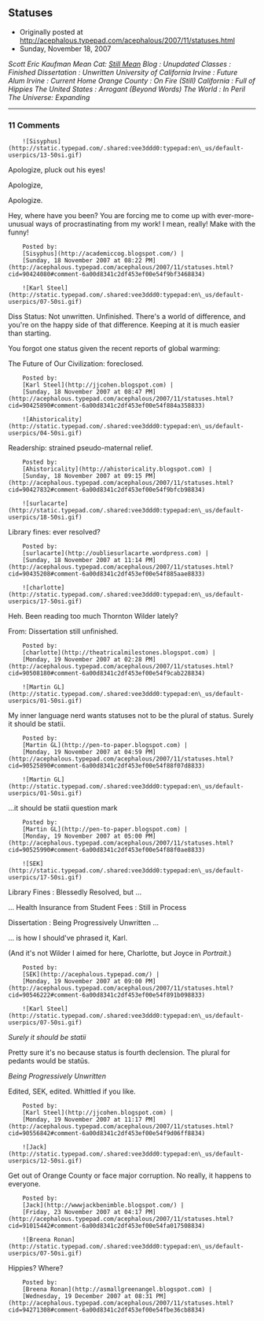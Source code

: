 ## Statuses

 * Originally posted at http://acephalous.typepad.com/acephalous/2007/11/statuses.html
 * Sunday, November 18, 2007



			

_Scott Eric Kaufman_ 
_Mean Cat: [Still Mean](http://acephalous.typepad.com/acephalous/2007/11/the-cat-post.html)_ 
_Blog : Unupdated_ 
_Classes : Finished_ 
_Dissertation : Unwritten_ 
_University of California Irvine : Future Alum_ 
_Irvine : Current Home_ 
_Orange County : On Fire (Still)_ 
_California : Full of Hippies_ 
_The United States : Arrogant (Beyond Words)_ 
_The World : In Peril_ 
_The Universe: Expanding_





		

* * *

### 11 Comments 

		

                
[]()

	

		![Sisyphus](http://static.typepad.com/.shared:vee3ddd0:typepad:en\_us/default-userpics/13-50si.gif)
	

	

		

Apologize, pluck out his eyes!  

Apologize,   

Apologize.

Hey, where have you been? You are forcing me to come up with ever-more-unusual ways of procrastinating from my work! I mean, really! Make with the funny! 

	

		Posted by:
		[Sisyphus](http://academiccog.blogspot.com/) |
		[Sunday, 18 November 2007 at 08:22 PM](http://acephalous.typepad.com/acephalous/2007/11/statuses.html?cid=90424080#comment-6a00d8341c2df453ef00e54f9bf3468834)

[]()

	

		![Karl Steel](http://static.typepad.com/.shared:vee3ddd0:typepad:en\_us/default-userpics/07-50si.gif)
	

	

		

Diss Status: Not unwritten. Unfinished. There's a world of difference, and you're on the happy side of that difference. Keeping at it is much easier than starting.

You forgot one status given the recent reports of global warming:

The Future of Our Civilization: foreclosed.

	

		Posted by:
		[Karl Steel](http://jjcohen.blogspot.com) |
		[Sunday, 18 November 2007 at 08:47 PM](http://acephalous.typepad.com/acephalous/2007/11/statuses.html?cid=90425890#comment-6a00d8341c2df453ef00e54f884a358833)

[]()

	

		![Ahistoricality](http://static.typepad.com/.shared:vee3ddd0:typepad:en\_us/default-userpics/04-50si.gif)
	

	

		

Readership: strained pseudo-maternal relief.

	

		Posted by:
		[Ahistoricality](http://ahistoricality.blogspot.com) |
		[Sunday, 18 November 2007 at 09:15 PM](http://acephalous.typepad.com/acephalous/2007/11/statuses.html?cid=90427832#comment-6a00d8341c2df453ef00e54f9bfcb98834)

[]()

	

		![surlacarte](http://static.typepad.com/.shared:vee3ddd0:typepad:en\_us/default-userpics/18-50si.gif)
	

	

		

Library fines: ever resolved?

	

		Posted by:
		[surlacarte](http://oubliesurlacarte.wordpress.com) |
		[Sunday, 18 November 2007 at 11:14 PM](http://acephalous.typepad.com/acephalous/2007/11/statuses.html?cid=90435208#comment-6a00d8341c2df453ef00e54f885aae8833)

[]()

	

		![charlotte](http://static.typepad.com/.shared:vee3ddd0:typepad:en\_us/default-userpics/17-50si.gif)
	

	

		

Heh.  Been reading too much Thornton Wilder lately?

From:  Dissertation still unfinished.

	

		Posted by:
		[charlotte](http://theatricalmilestones.blogspot.com) |
		[Monday, 19 November 2007 at 02:28 PM](http://acephalous.typepad.com/acephalous/2007/11/statuses.html?cid=90508180#comment-6a00d8341c2df453ef00e54f9cab228834)

[]()

	

		![Martin GL](http://static.typepad.com/.shared:vee3ddd0:typepad:en\_us/default-userpics/01-50si.gif)
	

	

		

My inner language nerd wants statuses not to be the plural of status. Surely it should be statii. 

	

		Posted by:
		[Martin GL](http://pen-to-paper.blogspot.com) |
		[Monday, 19 November 2007 at 04:59 PM](http://acephalous.typepad.com/acephalous/2007/11/statuses.html?cid=90525890#comment-6a00d8341c2df453ef00e54f88f07d8833)

[]()

	

		![Martin GL](http://static.typepad.com/.shared:vee3ddd0:typepad:en\_us/default-userpics/01-50si.gif)
	

	

		

...it should be statii question mark

	

		Posted by:
		[Martin GL](http://pen-to-paper.blogspot.com) |
		[Monday, 19 November 2007 at 05:00 PM](http://acephalous.typepad.com/acephalous/2007/11/statuses.html?cid=90525990#comment-6a00d8341c2df453ef00e54f88f0ae8833)

[]()

	

		![SEK](http://static.typepad.com/.shared:vee3ddd0:typepad:en\_us/default-userpics/17-50si.gif)
	

	

		

Library Fines : Blessedly Resolved, but ...

... Health Insurance from Student Fees : Still in Process

Dissertation : Being Progressively Unwritten ...

... is how I should've phrased it, Karl.

(And it's not Wilder I aimed for here, Charlotte, but Joyce in _Portrait_.)

	

		Posted by:
		[SEK](http://acephalous.typepad.com/) |
		[Monday, 19 November 2007 at 09:00 PM](http://acephalous.typepad.com/acephalous/2007/11/statuses.html?cid=90546222#comment-6a00d8341c2df453ef00e54f891b098833)

[]()

	

		![Karl Steel](http://static.typepad.com/.shared:vee3ddd0:typepad:en\_us/default-userpics/07-50si.gif)
	

	

		

_Surely it should be statii_

Pretty sure it's no because status is fourth declension. The plural for pedants would be statūs.

_Being Progressively Unwritten_

Edited, SEK, edited. Whittled if you like.

	

		Posted by:
		[Karl Steel](http://jjcohen.blogspot.com) |
		[Monday, 19 November 2007 at 11:17 PM](http://acephalous.typepad.com/acephalous/2007/11/statuses.html?cid=90556842#comment-6a00d8341c2df453ef00e54f9d06ff8834)

[]()

	

		![Jack](http://static.typepad.com/.shared:vee3ddd0:typepad:en\_us/default-userpics/12-50si.gif)
	

	

		

Get out of Orange County or face major corruption. No really, it happens to everyone.

	

		Posted by:
		[Jack](http://wwwjackbenimble.blogspot.com/) |
		[Friday, 23 November 2007 at 04:17 PM](http://acephalous.typepad.com/acephalous/2007/11/statuses.html?cid=91015442#comment-6a00d8341c2df453ef00e54fa017508834)

[]()

	

		![Breena Ronan](http://static.typepad.com/.shared:vee3ddd0:typepad:en\_us/default-userpics/07-50si.gif)
	

	

		

Hippies? Where?

	

		Posted by:
		[Breena Ronan](http://asmallgreenangel.blogspot.com) |
		[Wednesday, 19 December 2007 at 08:31 PM](http://acephalous.typepad.com/acephalous/2007/11/statuses.html?cid=94271308#comment-6a00d8341c2df453ef00e54fbe36cb8834)

		

        